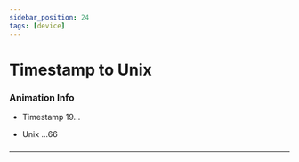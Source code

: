 ```yaml
---
sidebar_position: 24
tags: [device]
---
```


# Timestamp to Unix



<div className="patch-container">
    <div className="patch processor">
        <h3>Animation Info</h3>
        <ul className="inputs">
            <li>Timestamp <span>19...</span></li>
        </ul>
        <ul className="outputs">
            <li>Unix <span>...66</span></li>
        </ul>
    </div>
</div>

### 


------
